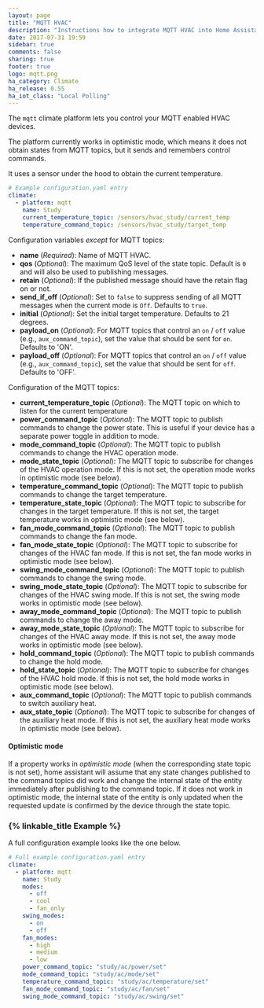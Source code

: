 ```yaml
---
layout: page
title: "MQTT HVAC"
description: "Instructions how to integrate MQTT HVAC into Home Assistant."
date: 2017-07-31 19:59
sidebar: true
comments: false
sharing: true
footer: true
logo: mqtt.png
ha_category: Climate
ha_release: 0.55
ha_iot_class: "Local Polling"
---
```


The `mqtt` climate platform lets you control your MQTT enabled HVAC devices.

The platform currently works in optimistic mode, which means it does not obtain states from MQTT topics, but it sends and remembers control commands.

It uses a sensor under the hood to obtain the current temperature.

```yaml
# Example configuration.yaml entry
climate:
  - platform: mqtt
    name: Study
    current_temperature_topic: /sensors/hvac_study/current_temp
    temperature_command_topic: /sensors/hvac_study/target_temp
```

Configuration variables *except* for MQTT topics:

- **name** (*Required*): Name of MQTT HVAC.
- **qos** (*Optional*): The maximum QoS level of the state topic. Default is `0` and will also be used to publishing messages.
- **retain** (*Optional*): If the published message should have the retain flag on or not.
- **send_if_off** (*Optional*): Set to `false` to suppress sending of all MQTT messages when the current mode is `Off`. Defaults to `true`.
- **initial** (*Optional*): Set the initial target temperature. Defaults to 21 degrees.
- **payload_on** (*Optional*): For MQTT topics that control an `on` / `off` value (e.g., `aux_command_topic`), set the value that should be sent for `on`. Defaults to 'ON'.
- **payload_off** (*Optional*): For MQTT topics that control an `on` / `off` value (e.g., `aux_command_topic`), set the value that should be sent for `off`. Defaults to 'OFF'.

Configuration of the MQTT topics:

- **current_temperature_topic** (*Optional*): The MQTT topic on which to listen for the current temperature
- **power_command_topic** (*Optional*): The MQTT topic to publish commands to change the power state. This is useful if your device has a separate power toggle in addition to mode.
- **mode_command_topic** (*Optional*): The MQTT topic to publish commands to change the HVAC operation mode.
- **mode_state_topic** (*Optional*): The MQTT topic to subscribe for changes of the HVAC operation mode. If this is not set, the operation mode works in optimistic mode (see below).
- **temperature_command_topic** (*Optional*): The MQTT topic to publish commands to change the target temperature.
- **temperature_state_topic** (*Optional*): The MQTT topic to subscribe for changes in the target temperature. If this is not set, the target temperature works in optimistic mode (see below).
- **fan_mode_command_topic** (*Optional*): The MQTT topic to publish commands to change the fan mode.
- **fan_mode_state_topic** (*Optional*): The MQTT topic to subscribe for changes of the HVAC fan mode. If this is not set, the fan mode works in optimistic mode (see below).
- **swing_mode_command_topic** (*Optional*): The MQTT topic to publish commands to change the swing mode.
- **swing_mode_state_topic** (*Optional*): The MQTT topic to subscribe for changes of the HVAC swing mode. If this is not set, the swing mode works in optimistic mode (see below).
- **away_mode_command_topic** (*Optional*): The MQTT topic to publish commands to change the away mode.
- **away_mode_state_topic** (*Optional*): The MQTT topic to subscribe for changes of the HVAC away mode. If this is not set, the away mode works in optimistic mode (see below).
- **hold_command_topic** (*Optional*): The MQTT topic to publish commands to change the hold mode.
- **hold_state_topic** (*Optional*): The MQTT topic to subscribe for changes of the HVAC hold mode. If this is not set, the hold mode works in optimistic mode (see below).
- **aux_command_topic** (*Optional*): The MQTT topic to publish commands to switch auxiliary heat.
- **aux_state_topic** (*Optional*): The MQTT topic to subscribe for changes of the auxiliary heat mode. If this is not set, the auxiliary heat mode works in optimistic mode (see below).

#### Optimistic mode

If a property works in *optimistic mode* (when the corresponding state topic is not set), home assistant will assume that any state changes published to the command topics did work and change the internal state of the entity immediately after publishing to the command topic. If it does not work in optimistic mode, the internal state of the entity is only updated when the requested update is confirmed by the device through the state topic.

### {% linkable_title Example %}

A full configuration example looks like the one below.

```yaml
# Full example configuration.yaml entry
climate:
  - platform: mqtt
    name: Study
    modes:
      - off
      - cool
      - fan_only
    swing_modes:
      - on
      - off
    fan_modes:
      - high
      - medium
      - low
    power_command_topic: "study/ac/power/set"
    mode_command_topic: "study/ac/mode/set"
    temperature_command_topic: "study/ac/temperature/set"
    fan_mode_command_topic: "study/ac/fan/set"
    swing_mode_command_topic: "study/ac/swing/set"
```
